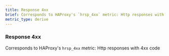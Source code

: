 ```yaml
---
title: Response 4xx
brief: Corresponds to HAProxy's `hrsp_4xx` metric: Http responses with 4xx code
metric_type: derive
---
```

### Response 4xx

Corresponds to HAProxy's `hrsp_4xx` metric: Http responses with 4xx code
